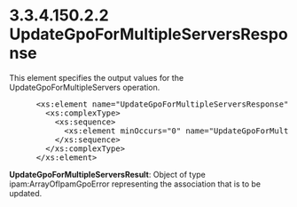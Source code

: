 <html dir="LTR" xmlns:mshelp="http://msdn.microsoft.com/mshelp" xmlns:ddue="http://ddue.schemas.microsoft.com/authoring/2003/5" xmlns:xlink="http://www.w3.org/1999/xlink" xmlns:tool="http://www.microsoft.com/tooltip">
 <body>
 <div id="header">
 <h1 class="heading">3.3.4.150.2.2 UpdateGpoForMultipleServersResponse</h1>
 </div>
 <div id="mainSection">
 <div id="mainBody">
 <div id="allHistory" class="saveHistory"></div>
 <div id="sectionSection0" class="section" name="collapseableSection">
 

<p>This element specifies the output values for the
UpdateGpoForMultipleServers operation.</p>

<dl>
<dd>
<div><pre> &lt;xs:element name=&quot;UpdateGpoForMultipleServersResponse&quot;&gt;
   &lt;xs:complexType&gt;
     &lt;xs:sequence&gt;
       &lt;xs:element minOccurs=&quot;0&quot; name=&quot;UpdateGpoForMultipleServersResult&quot; nillable=&quot;true&quot; type=&quot;ipam:ArrayOfIpamGpoError&quot; /&gt;
     &lt;/xs:sequence&gt;
   &lt;/xs:complexType&gt;
 &lt;/xs:element&gt;    
</pre></div>
</dd></dl>

<p><b>UpdateGpoForMultipleServersResult</b>: Object of
type ipam:ArrayOfIpamGpoError representing the association that is to be
updated.</p>


 </div>
 </div>
 </div>
 </body>
</html>